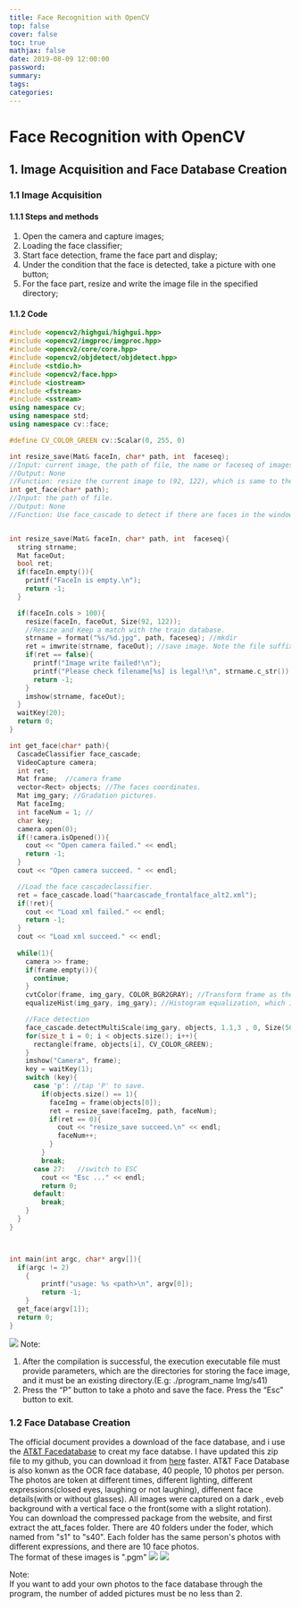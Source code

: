 ```yaml
---
title: Face Recognition with OpenCV
top: false
cover: false
toc: true
mathjax: false
date: 2019-08-09 12:00:00
password:
summary:
tags:
categories:
---
```


# Face Recognition with OpenCV

## 1. Image Acquisition and Face Database Creation

### 1.1 Image Acquisition

#### 1.1.1 Steps and methods
1. Open the camera and capture images;
2. Loading the face classifier;
3. Start face detection, frame the face part and display;
4. Under the condition that the face is detected, take a picture with one button;
5. For the face part, resize and write the image file in the specified directory;

#### 1.1.2 Code
```cpp
#include <opencv2/highgui/highgui.hpp>
#include <opencv2/imgproc/imgproc.hpp>
#include <opencv2/core/core.hpp>
#include <opencv2/objdetect/objdetect.hpp>
#include <stdio.h>
#include <opencv2/face.hpp>
#include <iostream>
#include <fstream>
#include <sstream> 
using namespace cv;
using namespace std;
using namespace cv::face;

#define CV_COLOR_GREEN cv::Scalar(0, 255, 0)

int resize_save(Mat& faceIn, char* path, int  faceseq);
//Input: current image, the path of file, the name or faceseq of images.
//Output: None
//Function: resize the current image to (92, 122), which is same to the train data.
int get_face(char* path);
//Input: the path of file.
//Output: None
//Function: Use face_cascade to detect if there are faces in the window, and save the faces through function reszie_save.


int resize_save(Mat& faceIn, char* path, int  faceseq){
  string strname;
  Mat faceOut;
  bool ret;
  if(faceIn.empty()){
    printf("FaceIn is empty.\n");
    return -1;
  }

  if(faceIn.cols > 100){
    resize(faceIn, faceOut, Size(92, 122));
    //Resize and Keep a match with the train database.
    strname = format("%s/%d.jpg", path, faceseq); //mkdir
    ret = imwrite(strname, faceOut); //save image. Note the file suffix.
    if(ret == false){
      printf("Image write failed!\n");
      printf("Please check filename[%s] is legal!\n", strname.c_str());
      return -1;
    }
    imshow(strname, faceOut);
  }
  waitKey(20);
  return 0;
}

int get_face(char* path){
  CascadeClassifier face_cascade;
  VideoCapture camera;
  int ret;
  Mat frame;  //camera frame
  vector<Rect> objects; //The faces coordinates.
  Mat img_gary; //Gradation pictures.
  Mat faceImg;
  int faceNum = 1; //
  char key;
  camera.open(0);
  if(!camera.isOpened()){
    cout << "Open camera failed." << endl;
    return -1;
  }
  cout << "Open camera succeed. " << endl;

  //Load the face cascadeclassifier.
  ret = face_cascade.load("haarcascade_frontalface_alt2.xml");
  if(!ret){
    cout << "Load xml failed." << endl;
    return -1;
  }
  cout << "Load xml succeed." << endl;
  
  while(1){
    camera >> frame;
    if(frame.empty()){
      continue;
    }
    cvtColor(frame, img_gary, COLOR_BGR2GRAY); //Transform frame as the gradation picture, note imshow is still the original frame.
    equalizeHist(img_gary, img_gary); //Histogram equalization, which is helpful to improve the quality of pictures.

    //Face detection
    face_cascade.detectMultiScale(img_gary, objects, 1.1,3 , 0, Size(50,50));
    for(size_t i = 0; i < objects.size(); i++){
      rectangle(frame, objects[i], CV_COLOR_GREEN);
    }
    imshow("Camera", frame);
    key = waitKey(1);
    switch (key){
      case 'p': //tap 'P' to save.
        if(objects.size() == 1){
          faceImg = frame(objects[0]);
          ret = resize_save(faceImg, path, faceNum);
          if(ret == 0){
            cout << "resize_save succeed.\n" << endl;
            faceNum++;
          }
        }
        break;
      case 27:   //switch to ESC
        cout << "Esc ..." << endl;
        return 0;
      default:
        break;
    }
  }
}



int main(int argc, char* argv[]){
  if(argc != 2)
  	{
		printf("usage: %s <path>\n", argv[0]);
		return -1;
  	}
  get_face(argv[1]);
  return 0;
}
```
![](4.jpg)
Note:    
1. After the compilation is successful, the execution executable file must provide parameters, which are the directories for storing the face image, and it must be an existing directory.(E.g: ./program_name Img/s41)    
2. Press the “P” button to take a photo and save the face. Press the “Esc” button to exit.


### 1.2 Face Database Creation
The official document provides a download of the face database, and i use the [AT&T Facedatabase](http://www.cl.cam.ac.uk/research/dtg/attarchive/facedatabase.html) to creat my face databse. I have updated this zip file to my github, you can download it from [here](att_faces.zip) faster.
AT&T Face Database is also konwn as the OCR face database, 40 people, 10 photos per person. The photos are token at different times, different lighting, different expressions(closed eyes, laughing or not laughing), diffenent face details(with or without glasses). All images were captured on a dark , eveb background with a vertical face o the front(some with a slight rotation).    
You can download the compressed package from the website, and first extract the att_faces folder. There are 40 folders under the foder, which named from "s1" to "s40". Each folder has the same person's photos with different expressions, and there are 10 face photos.    
The format of these images is ".pgm"
![](1.png)
![](2.png)

Note:    
If you want to add your own photos to the face database through the program, the number of added pictures must be no less than 2.


